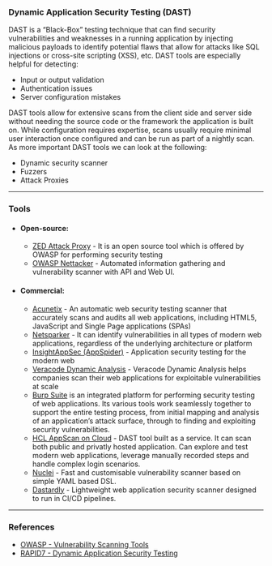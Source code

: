 ### Dynamic Application Security Testing (DAST)

DAST is a “Black-Box” testing technique that can find security vulnerabilities and weaknesses in a running application by injecting malicious payloads to identify potential flaws that allow for attacks like SQL injections or cross-site scripting (XSS), etc. DAST tools are especially helpful for detecting:
- Input or output validation
- Authentication issues
- Server configuration mistakes

DAST tools allow for extensive scans from the client side and server side without needing the source code or the framework the application is built on. While configuration requires expertise, scans usually require minimal user interaction once configured and can be run as part of a nightly scan. As more important DAST tools we can look at the following:  
- Dynamic security scanner 
- Fuzzers
- Attack Proxies

---
### Tools
- #### Open-source:
  + [ZED Attack Proxy](https://www.zaproxy.org) - It is an open source tool which is offered by OWASP for performing security testing
  + [OWASP Nettacker](https://owasp.org/www-project-nettacker/) - Automated information gathering and vulnerability scanner with API and Web UI.

- #### Commercial:
  + [Acunetix](https://www.acunetix.com) - An automatic web security testing scanner that accurately scans and audits all web applications, including HTML5, JavaScript and Single Page applications (SPAs)
  + [Netsparker](https://www.netsparker.com) - It can identify vulnerabilities in all types of modern web applications, regardless of the underlying architecture or platform
  + [InsightAppSec (AppSpider)](https://www.rapid7.com/products/insightappsec) - Application security testing for the modern web
  + [Veracode Dynamic Analysis](https://www.veracode.com/products/dynamic-analysis-dast) - Veracode Dynamic Analysis helps companies scan their web applications for exploitable vulnerabilities at scale
  + [Burp Suite](http://www.portswigger.net/) is an integrated platform for performing security testing of web applications. Its various tools work seamlessly together to support the entire testing process, from initial mapping and analysis of an application’s attack surface, through to finding and exploiting security vulnerabilities.
  + [HCL AppScan on Cloud](https://cloud.appscan.com) - DAST tool built as a service. It can scan both public and privatly hosted application. Can explore and test modern web applications, leverage manually recorded steps and handle complex login scenarios. 
  + [Nuclei](https://github.com/projectdiscovery/nuclei) - Fast and customisable vulnerability scanner based on simple YAML based DSL.
  + [Dastardly](https://portswigger.net/burp/documentation/dastardly) - Lightweight web application security scanner designed to run in CI/CD pipelines.

---
### References

+ [OWASP - Vulnerability Scanning Tools](https://owasp.org/www-community/Vulnerability_Scanning_Tools)
+ [RAPID7 - Dynamic Application Security Testing](https://www.rapid7.com/fundamentals/dast/)
